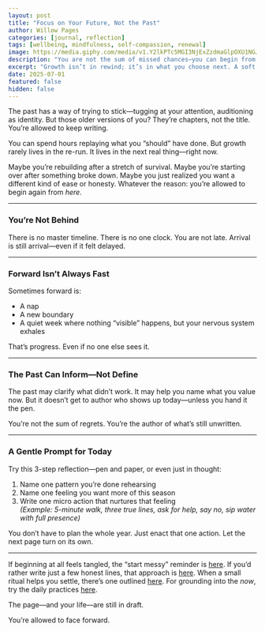 ```yaml
---
layout: post
title: "Focus on Your Future, Not the Past"
author: Willow Pages
categories: [journal, reflection]
tags: [wellbeing, mindfulness, self-compassion, renewal]
image: https://media.giphy.com/media/v1.Y2lkPTc5MGI3NjExZzdmaGlpOXU1NGJ2MXp2OWhtM2xmNDQxcmdzaWh1ZXg1NzlzbWVnMiZlcD12MV9naWZzX3NlYXJjaCZjdD1n/kit7OGuNpZQzDZRmrm/giphy.gif
description: "You are not the sum of missed chances—you can begin from here and build forward with clarity and gentleness."
excerpt: "Growth isn’t in rewind; it’s in what you choose next. A soft reminder you’re not behind—you’re arriving."
date: 2025-07-01
featured: false
hidden: false
---
```


The past has a way of trying to stick—tugging at your attention, auditioning as identity. But those older versions of you? They’re chapters, not the title. You’re allowed to keep writing.

You can spend hours replaying what you “should” have done. But growth rarely lives in the re-run. It lives in the next real thing—right now.

Maybe you’re rebuilding after a stretch of survival. Maybe you’re starting over after something broke down. Maybe you just realized you want a different kind of ease or honesty. Whatever the reason: you’re allowed to begin again from *here*.

---

### You’re Not Behind

There is no master timeline. There is no one clock. You are not late. Arrival is still arrival—even if it felt delayed.

---

### Forward Isn’t Always Fast

Sometimes forward is:
- A nap
- A new boundary
- A quiet week where nothing “visible” happens, but your nervous system exhales

That’s progress. Even if no one else sees it.

---

### The Past Can Inform—Not Define

The past may clarify what didn’t work. It may help you name what you value now. But it doesn’t get to author who shows up today—unless you hand it the pen.

You’re not the sum of regrets. You’re the author of what’s still unwritten.

---

### A Gentle Prompt for Today

Try this 3-step reflection—pen and paper, or even just in thought:

1. Name one pattern you’re done rehearsing  
2. Name one feeling you want more of this season  
3. Write one micro action that nurtures that feeling  
   *(Example: 5-minute walk, three true lines, ask for help, say no, sip water with full presence)*

You don’t have to plan the whole year. Just enact that one action. Let the next page turn on its own.

---

If beginning at all feels tangled, the “start messy” reminder is [here](/start-where-you-are/). If you’d rather write just a few honest lines, that approach is [here](/a-few-lines-a-day/). When a small ritual helps you settle, there’s one outlined [here](/journaling-ritual/). For grounding into the *now*, try the daily practices [here](/daily-grounding-practices/).

The page—and your life—are still in draft.

You’re allowed to face forward.
